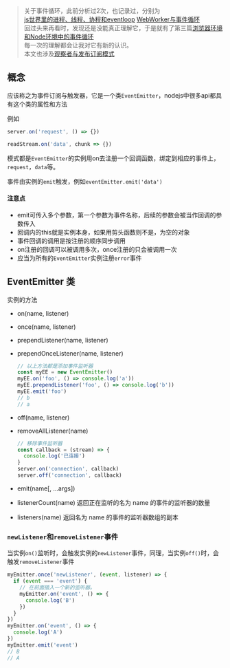 > 关于事件循环，此前分析过2次，也记录过，分别为  
> [js世界里的进程、线程、协程和eventloop](./基础概念/进程和线程.md)
> [WebWorker与事件循环](../基础概念/web_worker.md)  
> 回过头来再看时，发现还是没能真正理解它，于是就有了第三篇[浏览器环境和Node环境中的事件循环](../基础概念/eventloop.md)  
> 每一次的理解都会让我对它有新的认识。  
> 本文也涉及[观察者与发布订阅模式](./基础概念/design_patterns_1.md)

## 概念

应该称之为事件订阅与触发器，它是一个类`EventEmitter`，nodejs中很多api都具有这个类的属性和方法

例如

```js
server.on('request', () => {})

readStream.on('data', chunk => {})
```

模式都是`EventEmitter`的实例用on去注册一个回调函数，绑定到相应的事件上，`request`，`data`等。

事件由实例的`emit`触发，例如`eventEmitter.emit('data')`

#### 注意点

- emit可传入多个参数，第一个参数为事件名称，后续的参数会被当作回调的参数传入
- 回调内的this就是实例本身，如果用剪头函数则不是，为空的对象
- 事件回调的调用是按注册的顺序同步调用
- on注册的回调可以被调用多次，once注册的只会被调用一次
- 应当为所有的`EventEmitter`实例注册`error`事件

## EventEmitter 类

实例的方法

- on(name, listener)
- once(name, listener)
- prependListener(name, listener)
- prependOnceListener(name, listener)
  ```js
  // 以上方法都是添加事件监听器
  const myEE = new EventEmitter()
  myEE.on('foo', () => console.log('a'))
  myEE.prependListener('foo', () => console.log('b'))
  myEE.emit('foo')
  // b
  // a
  ```

- off(name, listener)
- removeAllListener(name)
  ```js
  // 移除事件监听器
  const callback = (stream) => {
    console.log('已连接')
  }
  server.on('connection', callback)
  server.off('connection', callback)
  ```

- emit(name[, ...args])

- listenerCount(name)   返回正在监听的名为 name 的事件的监听器的数量
- listeners(name)   返回名为 name 的事件的监听器数组的副本

### `newListener`和`removeListener`事件

当实例`on()`监听时，会触发实例的`newListener`事件，同理，当实例`off()`时，会触发`removeListener`事件

```js
myEmitter.once('newListener', (event, listener) => {
  if (event === 'event') {
    // 在前面插入一个新的监听器。
    myEmitter.on('event', () => {
      console.log('B')
    })
  }
})
myEmitter.on('event', () => {
  console.log('A')
})
myEmitter.emit('event')
// B
// A
```



